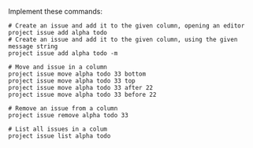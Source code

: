 Implement these commands:

	# Create an issue and add it to the given column, opening an editor 
	project issue add alpha todo 
	# Create an issue and add it to the given column, using the given message string
	project issue add alpha todo -m 

	# Move and issue in a column
	project issue move alpha todo 33 bottom
	project issue move alpha todo 33 top
	project issue move alpha todo 33 after 22
	project issue move alpha todo 33 before 22

	# Remove an issue from a column
	project issue remove alpha todo 33

	# List all issues in a colum
	project issue list alpha todo
